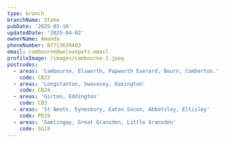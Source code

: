 ```yaml
---
type: branch
branchName: Stoke
pubDate: '2025-03-10'
updatedDate: '2025-04-02'
ownerName: Amanda
phoneNumber: 07713639403
email: cambourne@welovepets.email
profileImage: /images/cambourne-1.jpeg
postcodes:
  - areas: 'Cambourne, Elsworth, Papworth Everard, Bourn, Comberton.'
    code: CB23
  - areas: 'Longstanton, Swavesey, Oakington'
    code: CB24
  - areas: 'Girton, Eddington'
    code: CB3
  - areas: 'St Neots, Eynesbury, Eaton Socon, Abbotsley, Eltisley'
    code: PE19
  - areas: 'Gamlingay, Great Gransden, Little Gransden'
    code: SG19
---
```




